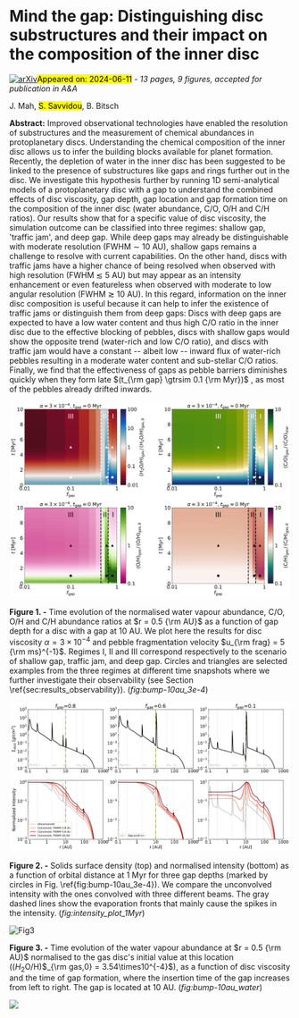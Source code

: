 <div class="macros" style="visibility:hidden;">
$\newcommand{\ensuremath}{}$
$\newcommand{\xspace}{}$
$\newcommand{\object}[1]{\texttt{#1}}$
$\newcommand{\farcs}{{.}''}$
$\newcommand{\farcm}{{.}'}$
$\newcommand{\arcsec}{''}$
$\newcommand{\arcmin}{'}$
$\newcommand{\ion}[2]{#1#2}$
$\newcommand{\textsc}[1]{\textrm{#1}}$
$\newcommand{\hl}[1]{\textrm{#1}}$
$\newcommand{\footnote}[1]{}$</div>



<div id="title">

# Mind the gap: Distinguishing disc substructures and their impact on the composition of the inner disc

</div>
<div id="comments">

[![arXiv](https://img.shields.io/badge/arXiv-2406.06219-b31b1b.svg)](https://arxiv.org/abs/2406.06219)<mark>Appeared on: 2024-06-11</mark> -  _13 pages, 9 figures, accepted for publication in A&A_

</div>
<div id="authors">

J. Mah, <mark>S. Savvidou</mark>, B. Bitsch

</div>
<div id="abstract">

**Abstract:** Improved observational technologies have enabled the resolution of substructures and the measurement of chemical abundances in protoplanetary discs. Understanding the chemical composition of the inner disc allows us to infer the building blocks available for planet formation. Recently, the depletion of water in the inner disc has been suggested to be linked to the presence of substructures like gaps and rings further out in the disc. We investigate this hypothesis further by running 1D semi-analytical models of a protoplanetary disc with a gap to understand the combined effects of disc viscosity, gap depth, gap location and gap formation time on the composition of the inner disc (water abundance, C/O, O/H and C/H ratios). Our results show that for a specific value of disc viscosity, the simulation outcome can be classified into three regimes: shallow gap, 'traffic jam', and deep gap. While deep gaps may already be distinguishable with moderate resolution (FWHM $\sim$ 10 AU), shallow gaps remains a challenge to resolve with current capabilities. On the other hand, discs with traffic jams have a higher chance of being resolved when observed with high resolution (FWHM $\lesssim$ 5 AU) but may appear as an intensity enhancement or even featureless when observed with moderate to low angular resolution (FWHM $\gtrsim$ 10 AU). In this regard, information on the inner disc composition is useful because it can help to infer the existence of traffic jams or distinguish them from deep gaps: Discs with deep gaps are expected to have a low water content and thus high C/O ratio in the inner disc due to the effective blocking of pebbles, discs with shallow gaps would show the opposite trend (water-rich and low C/O ratio), and discs with traffic jam would have a constant -- albeit low -- inward flux of water-rich pebbles resulting in a moderate water content and sub-stellar C/O ratios. Finally, we find that the effectiveness of gaps as pebble barriers diminishes quickly when they form late $(t_{\rm gap} \gtrsim 0.1 {\rm Myr})$ , as most of the pebbles already drifted inwards.

</div>

<div id="div_fig1">

<img src="tmp_2406.06219/./bump-10au_uf5_3e-4.png" alt="Fig1" width="100%"/>

**Figure 1. -** Time evolution of the normalised water vapour abundance, C/O, O/H and C/H abundance ratios at $r = 0.5 {\rm AU}$ as a function of gap depth for a disc with a gap at 10 AU. We plot here the results for disc viscosity $\alpha = 3\times10^{-4}$ and pebble fragmentation velocity $u_{\rm frag} = 5 {\rm ms}^{-1}$. Regimes I, II and III correspond respectively to the scenario of shallow gap, traffic jam, and deep gap. Circles and triangles are selected examples from the three regimes at different time snapshots where we further investigate their observability (see Section \ref{sec:results_observability}). (*fig:bump-10au_3e-4*)

</div>
<div id="div_fig2">

<img src="tmp_2406.06219/./Intensity_plot_traffic_1Myr.png" alt="Fig2" width="100%"/>

**Figure 2. -** Solids surface density (top) and normalised intensity (bottom) as a function of orbital distance at 1 Myr for three gap depths (marked by circles in Fig. \ref{fig:bump-10au_3e-4}). We compare the unconvolved intensity with the ones convolved with three different beams. The gray dashed lines show the evaporation fronts that mainly cause the spikes in the intensity. (*fig:intensity_plot_1Myr*)

</div>
<div id="div_fig3">

<img src="tmp_2406.06219/./bump-10au_uf5_water.png" alt="Fig3" width="100%"/>

**Figure 3. -** Time evolution of the water vapour abundance at $r = 0.5 {\rm AU}$ normalised to the gas disc's initial value at this location (($H_2$O/H)$_{\rm gas,0} = 3.54\times10^{-4}$), as a function of disc viscosity and the time of gap formation, where the insertion time of the gap increases from left to right. The gap is located at 10 AU. (*fig:bump-10au_water*)

</div><div id="qrcode"><img src=https://api.qrserver.com/v1/create-qr-code/?size=100x100&data="https://arxiv.org/abs/2406.06219"></div>